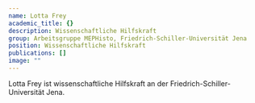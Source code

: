 ```yaml
---
name: Lotta Frey
academic_title: {}
description: Wissenschaftliche Hilfskraft
group: Arbeitsgruppe MEPHisto, Friedrich-Schiller-Universität Jena
position: Wissenschaftliche Hilfskraft
publications: []
image: ""
---
```


Lotta Frey ist wissenschaftliche Hilfskraft an der Friedrich-Schiller-Universität Jena.
